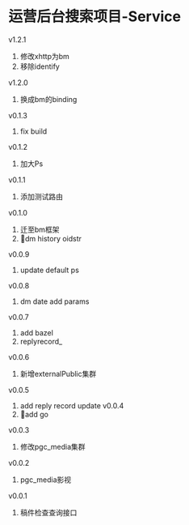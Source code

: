 运营后台搜索项目-Service
===============
v1.2.1
1. 修改xhttp为bm
2. 移除identify

v1.2.0
1. 换成bm的binding

v0.1.3
1. fix build

v0.1.2
1. 加大Ps

v0.1.1
1. 添加测试路由

v0.1.0
1. 迁至bm框架
2. dm history oidstr

v0.0.9
1. update default ps

v0.0.8
1. dm date add params

v0.0.7
1. add bazel
2. replyrecord_

v0.0.6
1. 新增externalPublic集群

v0.0.5
1. add reply record update
v0.0.4
1. add go

v0.0.3
1. 修改pgc_media集群

v0.0.2
1. pgc_media影视

v0.0.1
1. 稿件检查查询接口